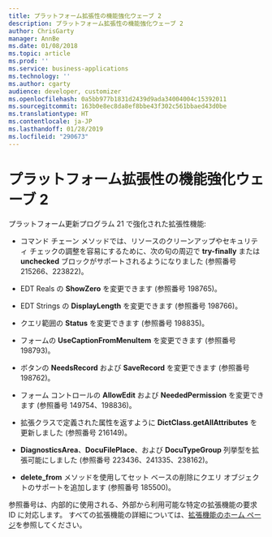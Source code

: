 ```yaml
---
title: プラットフォーム拡張性の機能強化ウェーブ 2
description: プラットフォーム拡張性の機能強化ウェーブ 2
author: ChrisGarty
manager: AnnBe
ms.date: 01/08/2018
ms.topic: article
ms.prod: ''
ms.service: business-applications
ms.technology: ''
ms.author: cgarty
audience: developer, customizer
ms.openlocfilehash: 0a5bb977b1831d2439d9ada34004004c15392011
ms.sourcegitcommit: 163b0e8ec8da8ef8bbe43f302c561bbaed43d0be
ms.translationtype: HT
ms.contentlocale: ja-JP
ms.lasthandoff: 01/28/2019
ms.locfileid: "290673"
---
```

# <a name="platform-extensibility-enhancements-wave-2"></a>プラットフォーム拡張性の機能強化ウェーブ 2

プラットフォーム更新プログラム 21 で強化された拡張性機能:

- コマンド チェーン メソッドでは、リソースのクリーンアップやセキュリティ チェックの調整を容易にするために、次の句の周辺で **try-finally** または **unchecked** ブロックがサポートされるようになりました (参照番号 215266、223822)。

- EDT Reals の **ShowZero** を変更できます (参照番号 198765)。

- EDT Strings の **DisplayLength** を変更できます (参照番号 198766)。

- クエリ範囲の **Status** を変更できます (参照番号 198835)。

- フォームの **UseCaptionFromMenuItem** を変更できます (参照番号 198793)。

- ボタンの **NeedsRecord** および **SaveRecord** を変更できます (参照番号 198762)。

- フォーム コントロールの **AllowEdit** および **NeededPermission** を変更できます (参照番号 149754、198836)。

- 拡張クラスで定義された属性を返すように **DictClass.getAllAttributes** を更新しました (参照番号 216149)。

- **DiagnosticsArea**、**DocuFilePlace**、および **DocuTypeGroup** 列挙型を拡張可能にしました (参照番号 223436、241335、238162)。

- **delete_from** メソッドを使用してセット ベースの削除にクエリ オブジェクトのサポートを追加します (参照番号 185500)。

参照番号は、内部的に使用される、外部から利用可能な特定の拡張機能の要求 ID に対応します。
すべての拡張機能の詳細については、[拡張機能のホーム ページ](/dynamics365/unified-operations/dev-itpro/extensibility/extensibility-home-page)を参照してください。

